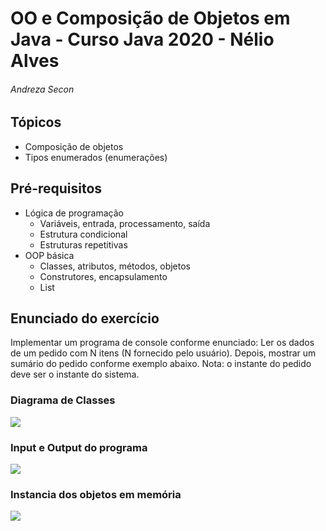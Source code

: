 
# OO e Composição de Objetos em Java - Curso Java 2020 - Nélio Alves
###### Andreza Secon

## Tópicos
- Composição de objetos
- Tipos enumerados (enumerações)

## Pré-requisitos
- Lógica de programação
  - Variáveis, entrada, processamento, saída
  - Estrutura condicional
  - Estruturas repetitivas
- OOP básica
  - Classes, atributos, métodos, objetos
  - Construtores, encapsulamento
  - List

## Enunciado do exercício
Implementar um programa de console conforme enunciado:
Ler os dados de um pedido com N itens (N fornecido pelo usuário). Depois, mostrar um sumário do pedido conforme exemplo abaixo. Nota: o instante do pedido deve ser o instante do sistema.

### Diagrama de Classes
 <img src="https://github.com/andrezasecon/img/blob/main/uml.png" >
 
### Input e Output do programa
 <img src="https://github.com/andrezasecon/img/blob/main/Captura%20de%20tela%20de%202021-01-29%2015-17-10.png" >

### Instancia dos objetos em memória
<img src="https://github.com/andrezasecon/img/blob/main/instanciaObjetosUML.png" >

